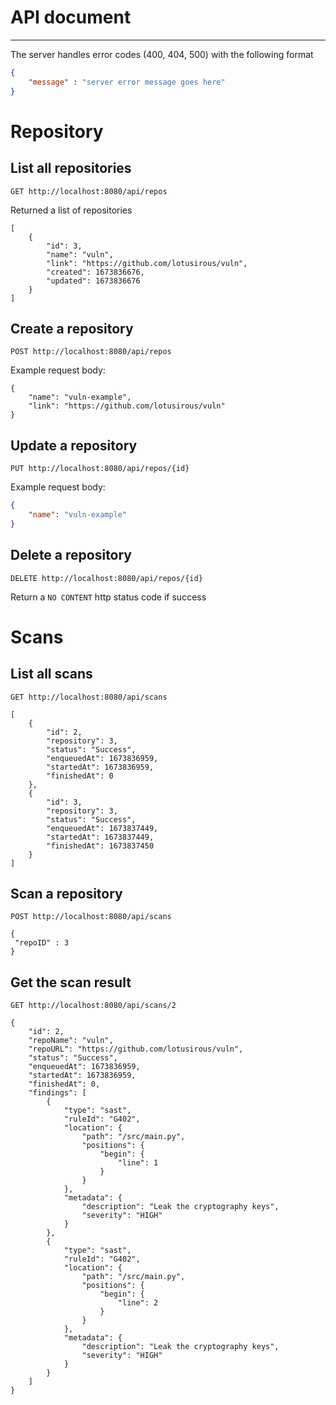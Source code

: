 # API document

---

The server handles error codes (400, 404, 500) with the following format

```json
{
    "message" : "server error message goes here"
}
```

# Repository

## List all repositories

`GET http://localhost:8080/api/repos`

Returned a list of repositories

```
[
    {
        "id": 3,
        "name": "vuln",
        "link": "https://github.com/lotusirous/vuln",
        "created": 1673836676,
        "updated": 1673836676
    }
]
```

## Create a repository

`POST http://localhost:8080/api/repos`

Example request body:

```
{
    "name": "vuln-example",
    "link": "https://github.com/lotusirous/vuln"
}
```

## Update a repository

`PUT http://localhost:8080/api/repos/{id}`

Example request body:

```json
{
    "name": "vuln-example"
}
```

## Delete a repository

`DELETE http://localhost:8080/api/repos/{id}`

Return a `NO CONTENT` http status code if success

# Scans

## List all scans

`GET http://localhost:8080/api/scans`

```
[
    {
        "id": 2,
        "repository": 3,
        "status": "Success",
        "enqueuedAt": 1673836959,
        "startedAt": 1673836959,
        "finishedAt": 0
    },
    {
        "id": 3,
        "repository": 3,
        "status": "Success",
        "enqueuedAt": 1673837449,
        "startedAt": 1673837449,
        "finishedAt": 1673837450
    }
]
```

## Scan a repository

`POST http://localhost:8080/api/scans
`

```
{
 "repoID" : 3
}
```

## Get the scan result

`GET http://localhost:8080/api/scans/2`

```
{
    "id": 2,
    "repoName": "vuln",
    "repoURL": "https://github.com/lotusirous/vuln",
    "status": "Success",
    "enqueuedAt": 1673836959,
    "startedAt": 1673836959,
    "finishedAt": 0,
    "findings": [
        {
            "type": "sast",
            "ruleId": "G402",
            "location": {
                "path": "/src/main.py",
                "positions": {
                    "begin": {
                        "line": 1
                    }
                }
            },
            "metadata": {
                "description": "Leak the cryptography keys",
                "severity": "HIGH"
            }
        },
        {
            "type": "sast",
            "ruleId": "G402",
            "location": {
                "path": "/src/main.py",
                "positions": {
                    "begin": {
                        "line": 2
                    }
                }
            },
            "metadata": {
                "description": "Leak the cryptography keys",
                "severity": "HIGH"
            }
        }
    ]
}
```
